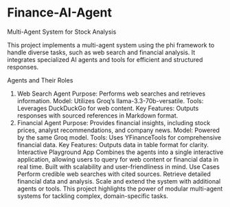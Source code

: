 # Finance-AI-Agent
Multi-Agent System for Stock Analysis

This project implements a multi-agent system using the phi framework to handle diverse tasks, such as web search and financial analysis. It integrates specialized AI agents and tools for efficient and structured responses.

Agents and Their Roles
1. Web Search Agent
Purpose: Performs web searches and retrieves information.
Model: Utilizes Groq’s llama-3.3-70b-versatile.
Tools: Leverages DuckDuckGo for web content.
Key Features: Outputs responses with sourced references in Markdown format.
2. Financial Agent
Purpose: Provides financial insights, including stock prices, analyst recommendations, and company news.
Model: Powered by the same Groq model.
Tools: Uses YFinanceTools for comprehensive financial data.
Key Features: Outputs data in table format for clarity.
Interactive Playground App
Combines the agents into a single interactive application, allowing users to query for web content or financial data in real time.
Built with scalability and user-friendliness in mind.
Use Cases
Perform credible web searches with cited sources.
Retrieve detailed financial data and analysis.
Scale and extend the system with additional agents or tools.
This project highlights the power of modular multi-agent systems for tackling complex, domain-specific tasks.






